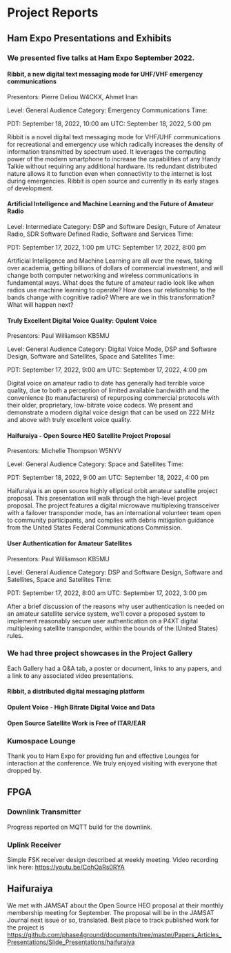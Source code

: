 # Project Reports
## Ham Expo Presentations and Exhibits

### We presented five talks at Ham Expo September 2022. 

#### Ribbit, a new digital text messaging mode for UHF/VHF emergency communications
Presentors:
Pierre Deliou W4CKX, Ahmet Inan

Level: General Audience
Category: Emergency Communications
Time:

   PDT: September 18, 2022, 10:00 am
   UTC: September 18, 2022, 5:00 pm

Ribbit is a novel digital text messaging mode for VHF/UHF communications for recreational and emergency use which radically increases the density of information transmitted by spectrum used. It leverages the computing power of the modern smartphone to increase the capabilities of any Handy Talkie without requiring any additional hardware. Its redundant distributed nature allows it to function even when connectivity to the internet is lost during emergencies. Ribbit is open source and currently in its early stages of development.

#### Artificial Intelligence and Machine Learning and the Future of Amateur Radio
Level: Intermediate
Category: DSP and Software Design, Future of Amateur Radio, SDR Software Defined Radio, Software and Services
Time:

   PDT: September 17, 2022, 1:00 pm
   UTC: September 17, 2022, 8:00 pm

Artificial Intelligence and Machine Learning are all over the news, taking over academia, getting billions of dollars of commercial investment, and will change both computer networking and wireless communications in fundamental ways. What does the future of amateur radio look like when radios use machine learning to operate? How does our relationship to the bands change with cognitive radio? Where are we in this transformation? What will happen next?

#### Truly Excellent Digital Voice Quality: Opulent Voice
Presentors:
Paul Williamson KB5MU

Level: General Audience
Category: Digital Voice Mode, DSP and Software Design, Software and Satellites, Space and Satellites
Time:

   PDT: September 17, 2022, 9:00 am
   UTC: September 17, 2022, 4:00 pm

Digital voice on amateur radio to date has generally had terrible voice quality, due to both a perception of limited available bandwidth and the convenience (to manufacturers) of repurposing commercial protocols with their older, proprietary, low-bitrate voice codecs. We present and demonstrate a modern digital voice design that can be used on 222 MHz and above with truly excellent voice quality.

#### Haifuraiya - Open Source HEO Satellite Project Proposal
Presentors:
Michelle Thompson W5NYV

Level: General Audience
Category: Space and Satellites
Time:

   PDT: September 18, 2022, 9:00 am
   UTC: September 18, 2022, 4:00 pm

Haifuraiya is an open source highly elliptical orbit amateur satellite project proposal. This presentation will walk through the high-level project proposal. The project features a digital microwave multiplexing transceiver with a failover transponder mode, has an international volunteer team open to community participants, and complies with debris mitigation guidance from the United States Federal Communications Commission.

#### User Authentication for Amateur Satellites
Presentors:
Paul Williamson KB5MU

Level: General Audience
Category: DSP and Software Design, Software and Satellites, Space and Satellites
Time:

   PDT: September 17, 2022, 8:00 am
   UTC: September 17, 2022, 3:00 pm

After a brief discussion of the reasons why user authentication is needed on an amateur satellite service system, we'll cover a proposed system to implement reasonably secure user authentication on a P4XT digital multiplexing satellite transponder, within the bounds of the (United States) rules.

### We had three project showcases in the Project Gallery

Each Gallery had a Q&A tab, a poster or document, links to any papers, and a link to any associated video presentations. 

#### Ribbit, a distributed digital messaging platform

#### Opulent Voice - High Bitrate Digital Voice and Data

#### Open Source Satellite Work is Free of ITAR/EAR

### Kumospace Lounge

Thank you to Ham Expo for providing fun and effective Lounges for interaction at the conference. We truly enjoyed visiting with everyone that dropped by. 


## FPGA 

### Downlink Transmitter

Progress reported on MQTT build for the downlink. 

### Uplink Receiver

Simple FSK receiver design described at weekly meeting. Video recording link here: https://youtu.be/CohOaRs0RYA

## Haifuraiya

We met with JAMSAT about the Open Source HEO proposal at their monthly membership meeting for September. The proposal will be in the JAMSAT Journal next issue or so, translated. Best place to track published work for the project is https://github.com/phase4ground/documents/tree/master/Papers_Articles_Presentations/Slide_Presentations/haifuraiya

